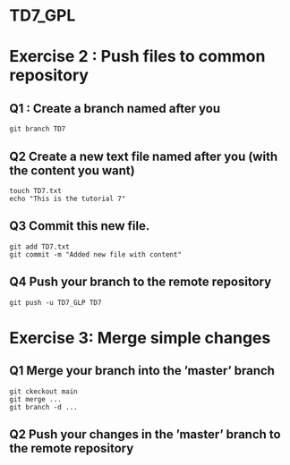 # TD7_GPL


# Exercise 2 : Push files to common repository

## Q1 : Create a branch named after you
```
git branch TD7
```

## Q2 Create a new text file named after you (with the content you want)
```
touch TD7.txt
echo "This is the tutorial 7"
```
## Q3 Commit this new file.
```
git add TD7.txt
git commit -m "Added new file with content"
```

## Q4  Push your branch to the remote repository
```
git push -u TD7_GLP TD7
```

# Exercise 3: Merge simple changes

## Q1 Merge your branch into the ’master’ branch
```
git ckeckout main
git merge ...
git branch -d ...
```
## Q2 Push your changes in the ’master’ branch to the remote repository
